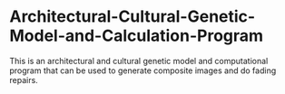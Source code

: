 # Architectural-Cultural-Genetic-Model-and-Calculation-Program
This is an architectural and cultural genetic model and computational program that can be used to generate composite images and do fading repairs.
